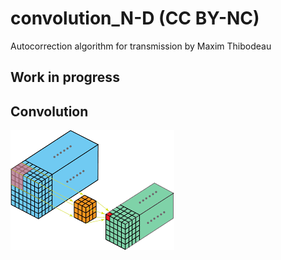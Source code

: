 # convolution_N-D (CC BY-NC)
Autocorrection algorithm for transmission by Maxim Thibodeau

## Work in progress

## Convolution

![Convolution 3-D](Images/Convolution_3D.png "Convolution 3-D: sarosijbose")
